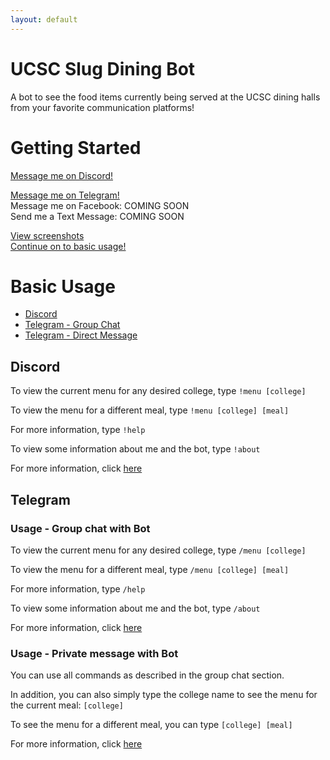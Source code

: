 ```yaml
---
layout: default
---
```


# UCSC Slug Dining Bot

A bot to see the food items currently being served at the UCSC dining halls from your favorite communication platforms!

# Getting Started

[Message me on Discord!](discord-instructions)  
<!--[Join the Discord server!](https://discord.gg/fxtNHYh)  -->
<!--[Add me to your Discord server!](https://discordapp.com/oauth2/authorize?client_id=530255285038612481&scope=bot)  -->
[Message me on Telegram!](t.me/UCSCDining_bot)  
Message me on Facebook: COMING SOON  
Send me a Text Message: COMING SOON  

[View screenshots](screenshots)  
[Continue on to basic usage!](#basic-usage)

# Basic Usage

- [Discord](#discord)
- [Telegram - Group Chat](#usage---group-chat-with-bot)
- [Telegram - Direct Message](#usage---private-message-with-bot)

## Discord

To view the current menu for any desired college, type `!menu [college]`

To view the menu for a different meal, type `!menu [college] [meal]`

For more information, type `!help`

To view some information about me and the bot, type `!about`

For more information, click [here](discord)

## Telegram

### Usage - Group chat with Bot

To view the current menu for any desired college, type `/menu [college]`

To view the menu for a different meal, type `/menu [college] [meal]`

For more information, type `/help`

To view some information about me and the bot, type `/about`

For more information, click [here](telegram#group-chat)

### Usage - Private message with Bot

You can use all commands as described in the group chat section.

In addition, you can also simply type the college name to see the menu for the current meal: `[college]`

To see the menu for a different meal, you can type `[college] [meal]`

For more information, click [here](telegram#private-message)
